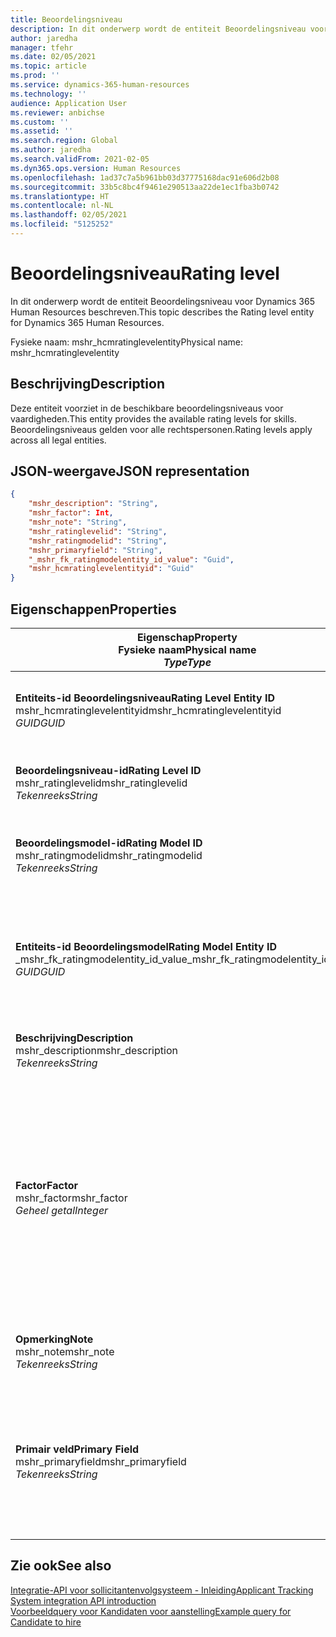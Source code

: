```yaml
---
title: Beoordelingsniveau
description: In dit onderwerp wordt de entiteit Beoordelingsniveau voor Dynamics 365 Human Resources beschreven.
author: jaredha
manager: tfehr
ms.date: 02/05/2021
ms.topic: article
ms.prod: ''
ms.service: dynamics-365-human-resources
ms.technology: ''
audience: Application User
ms.reviewer: anbichse
ms.custom: ''
ms.assetid: ''
ms.search.region: Global
ms.author: jaredha
ms.search.validFrom: 2021-02-05
ms.dyn365.ops.version: Human Resources
ms.openlocfilehash: 1ad37c7a5b961bb03d37775168dac91e606d2b08
ms.sourcegitcommit: 33b5c8bc4f9461e290513aa22de1ec1fba3b0742
ms.translationtype: HT
ms.contentlocale: nl-NL
ms.lasthandoff: 02/05/2021
ms.locfileid: "5125252"
---
```

# <a name="rating-level"></a><span data-ttu-id="e00cf-103">Beoordelingsniveau</span><span class="sxs-lookup"><span data-stu-id="e00cf-103">Rating level</span></span>

<span data-ttu-id="e00cf-104">In dit onderwerp wordt de entiteit Beoordelingsniveau voor Dynamics 365 Human Resources beschreven.</span><span class="sxs-lookup"><span data-stu-id="e00cf-104">This topic describes the Rating level entity for Dynamics 365 Human Resources.</span></span>

<span data-ttu-id="e00cf-105">Fysieke naam: mshr_hcmratinglevelentity</span><span class="sxs-lookup"><span data-stu-id="e00cf-105">Physical name: mshr_hcmratinglevelentity</span></span>

## <a name="description"></a><span data-ttu-id="e00cf-106">Beschrijving</span><span class="sxs-lookup"><span data-stu-id="e00cf-106">Description</span></span>

<span data-ttu-id="e00cf-107">Deze entiteit voorziet in de beschikbare beoordelingsniveaus voor vaardigheden.</span><span class="sxs-lookup"><span data-stu-id="e00cf-107">This entity provides the available rating levels for skills.</span></span> <span data-ttu-id="e00cf-108">Beoordelingsniveaus gelden voor alle rechtspersonen.</span><span class="sxs-lookup"><span data-stu-id="e00cf-108">Rating levels apply across all legal entities.</span></span>

## <a name="json-representation"></a><span data-ttu-id="e00cf-109">JSON-weergave</span><span class="sxs-lookup"><span data-stu-id="e00cf-109">JSON representation</span></span>

```json
{
    "mshr_description": "String",
    "mshr_factor": Int,
    "mshr_note": "String",
    "mshr_ratinglevelid": "String",
    "mshr_ratingmodelid": "String",
    "mshr_primaryfield": "String",
    "_mshr_fk_ratingmodelentity_id_value": "Guid",
    "mshr_hcmratinglevelentityid": "Guid"
}
```

## <a name="properties"></a><span data-ttu-id="e00cf-110">Eigenschappen</span><span class="sxs-lookup"><span data-stu-id="e00cf-110">Properties</span></span>

| <span data-ttu-id="e00cf-111">Eigenschap</span><span class="sxs-lookup"><span data-stu-id="e00cf-111">Property</span></span><br><span data-ttu-id="e00cf-112">**Fysieke naam**</span><span class="sxs-lookup"><span data-stu-id="e00cf-112">**Physical name**</span></span><br><span data-ttu-id="e00cf-113">**_Type_**</span><span class="sxs-lookup"><span data-stu-id="e00cf-113">**_Type_**</span></span> | <span data-ttu-id="e00cf-114">Gebruiken</span><span class="sxs-lookup"><span data-stu-id="e00cf-114">Use</span></span> | <span data-ttu-id="e00cf-115">Beschrijving</span><span class="sxs-lookup"><span data-stu-id="e00cf-115">Description</span></span> |
| --- | --- | --- |
| <span data-ttu-id="e00cf-116">**Entiteits-id Beoordelingsniveau**</span><span class="sxs-lookup"><span data-stu-id="e00cf-116">**Rating Level Entity ID**</span></span><br><span data-ttu-id="e00cf-117">mshr_hcmratinglevelentityid</span><span class="sxs-lookup"><span data-stu-id="e00cf-117">mshr_hcmratinglevelentityid</span></span><br><span data-ttu-id="e00cf-118">*GUID*</span><span class="sxs-lookup"><span data-stu-id="e00cf-118">*GUID*</span></span> | <span data-ttu-id="e00cf-119">Alleen-lezen</span><span class="sxs-lookup"><span data-stu-id="e00cf-119">Read-only</span></span><br><span data-ttu-id="e00cf-120">Vereist</span><span class="sxs-lookup"><span data-stu-id="e00cf-120">Required</span></span><br><span data-ttu-id="e00cf-121">Door systeem gegenereerd</span><span class="sxs-lookup"><span data-stu-id="e00cf-121">System-generated</span></span> | <span data-ttu-id="e00cf-122">De door het systeem gegenereerde unieke id voor het niveau.</span><span class="sxs-lookup"><span data-stu-id="e00cf-122">The system-generated unique identifier for the level.</span></span> |
| <span data-ttu-id="e00cf-123">**Beoordelingsniveau-id**</span><span class="sxs-lookup"><span data-stu-id="e00cf-123">**Rating Level ID**</span></span><br><span data-ttu-id="e00cf-124">mshr_ratinglevelid</span><span class="sxs-lookup"><span data-stu-id="e00cf-124">mshr_ratinglevelid</span></span><br><span data-ttu-id="e00cf-125">*Tekenreeks*</span><span class="sxs-lookup"><span data-stu-id="e00cf-125">*String*</span></span> | <span data-ttu-id="e00cf-126">Lezen/schrijven</span><span class="sxs-lookup"><span data-stu-id="e00cf-126">Read/write</span></span><br><span data-ttu-id="e00cf-127">Vereist</span><span class="sxs-lookup"><span data-stu-id="e00cf-127">Required</span></span> | <span data-ttu-id="e00cf-128">Door de gebruiker leesbare unieke id voor het niveau.</span><span class="sxs-lookup"><span data-stu-id="e00cf-128">User-readable unique identifier for the level.</span></span> |
| <span data-ttu-id="e00cf-129">**Beoordelingsmodel-id**</span><span class="sxs-lookup"><span data-stu-id="e00cf-129">**Rating Model ID**</span></span><br><span data-ttu-id="e00cf-130">mshr_ratingmodelid</span><span class="sxs-lookup"><span data-stu-id="e00cf-130">mshr_ratingmodelid</span></span><br><span data-ttu-id="e00cf-131">*Tekenreeks*</span><span class="sxs-lookup"><span data-stu-id="e00cf-131">*String*</span></span> | <span data-ttu-id="e00cf-132">Lezen/schrijven</span><span class="sxs-lookup"><span data-stu-id="e00cf-132">Read/write</span></span><br><span data-ttu-id="e00cf-133">Vereist</span><span class="sxs-lookup"><span data-stu-id="e00cf-133">Required</span></span> | <span data-ttu-id="e00cf-134">Het beoordelingsmodel waarbij het beoordelingsniveau hoort.</span><span class="sxs-lookup"><span data-stu-id="e00cf-134">The rating model to which the rating level belongs.</span></span> |
| <span data-ttu-id="e00cf-135">**Entiteits-id Beoordelingsmodel**</span><span class="sxs-lookup"><span data-stu-id="e00cf-135">**Rating Model Entity ID**</span></span><br><span data-ttu-id="e00cf-136">_mshr_fk_ratingmodelentity_id_value</span><span class="sxs-lookup"><span data-stu-id="e00cf-136">_mshr_fk_ratingmodelentity_id_value</span></span><br><span data-ttu-id="e00cf-137">*GUID*</span><span class="sxs-lookup"><span data-stu-id="e00cf-137">*GUID*</span></span> | <span data-ttu-id="e00cf-138">Alleen-lezen</span><span class="sxs-lookup"><span data-stu-id="e00cf-138">Read-only</span></span><br><span data-ttu-id="e00cf-139">Vereist</span><span class="sxs-lookup"><span data-stu-id="e00cf-139">Required</span></span><br><span data-ttu-id="e00cf-140">Refererende sleutel: mshr_hcmratingmodelentityid van mshr_hcmratingmodelentity</span><span class="sxs-lookup"><span data-stu-id="e00cf-140">Foreign key: mshr_hcmratingmodelentityid of mshr_hcmratingmodelentity</span></span> | <span data-ttu-id="e00cf-141">De door het systeem gegenereerde id voor het beoordelingsmodel waarbij het beoordelingsniveau hoort.</span><span class="sxs-lookup"><span data-stu-id="e00cf-141">The system-generated identifier for the rating model to which the rating level belongs.</span></span> |
| <span data-ttu-id="e00cf-142">**Beschrijving**</span><span class="sxs-lookup"><span data-stu-id="e00cf-142">**Description**</span></span><br><span data-ttu-id="e00cf-143">mshr_description</span><span class="sxs-lookup"><span data-stu-id="e00cf-143">mshr_description</span></span><br><span data-ttu-id="e00cf-144">*Tekenreeks*</span><span class="sxs-lookup"><span data-stu-id="e00cf-144">*String*</span></span> | <span data-ttu-id="e00cf-145">Lezen/schrijven</span><span class="sxs-lookup"><span data-stu-id="e00cf-145">Read/write</span></span><br><span data-ttu-id="e00cf-146">Vereist</span><span class="sxs-lookup"><span data-stu-id="e00cf-146">Required</span></span> | <span data-ttu-id="e00cf-147">De omschrijving van het beoordelingsniveau.</span><span class="sxs-lookup"><span data-stu-id="e00cf-147">The description of the rating level.</span></span> |
| <span data-ttu-id="e00cf-148">**Factor**</span><span class="sxs-lookup"><span data-stu-id="e00cf-148">**Factor**</span></span><br><span data-ttu-id="e00cf-149">mshr_factor</span><span class="sxs-lookup"><span data-stu-id="e00cf-149">mshr_factor</span></span><br><span data-ttu-id="e00cf-150">*Geheel getal*</span><span class="sxs-lookup"><span data-stu-id="e00cf-150">*Integer*</span></span> | <span data-ttu-id="e00cf-151">Lezen/schrijven</span><span class="sxs-lookup"><span data-stu-id="e00cf-151">Read/write</span></span><br><span data-ttu-id="e00cf-152">Vereist</span><span class="sxs-lookup"><span data-stu-id="e00cf-152">Required</span></span> | <span data-ttu-id="e00cf-153">De factor in voor het beoordelingsniveau.</span><span class="sxs-lookup"><span data-stu-id="e00cf-153">The factor for the rating level.</span></span> <span data-ttu-id="e00cf-154">Wanneer u items vergelijkt met een ander aantal beoordelingsniveaus, wordt deze factor gebruikt om de scores te standaardiseren.</span><span class="sxs-lookup"><span data-stu-id="e00cf-154">When you compare items with a different number of rating levels, the factor is used to normalize the scores.</span></span> <span data-ttu-id="e00cf-155">De waarde moet een geheel getal tussen 0 en 9 zijn.</span><span class="sxs-lookup"><span data-stu-id="e00cf-155">The value must be an integer between 0 and 9.</span></span> |
| <span data-ttu-id="e00cf-156">**Opmerking**</span><span class="sxs-lookup"><span data-stu-id="e00cf-156">**Note**</span></span><br><span data-ttu-id="e00cf-157">mshr_note</span><span class="sxs-lookup"><span data-stu-id="e00cf-157">mshr_note</span></span><br><span data-ttu-id="e00cf-158">*Tekenreeks*</span><span class="sxs-lookup"><span data-stu-id="e00cf-158">*String*</span></span> | <span data-ttu-id="e00cf-159">Lezen/schrijven</span><span class="sxs-lookup"><span data-stu-id="e00cf-159">Read/write</span></span><br><span data-ttu-id="e00cf-160">Optioneel</span><span class="sxs-lookup"><span data-stu-id="e00cf-160">Optional</span></span> | <span data-ttu-id="e00cf-161">Eventuele notities die zijn gekoppeld aan het beoordelingsniveau.</span><span class="sxs-lookup"><span data-stu-id="e00cf-161">Any notes associated with the rating level.</span></span> |
| <span data-ttu-id="e00cf-162">**Primair veld**</span><span class="sxs-lookup"><span data-stu-id="e00cf-162">**Primary Field**</span></span><br><span data-ttu-id="e00cf-163">mshr_primaryfield</span><span class="sxs-lookup"><span data-stu-id="e00cf-163">mshr_primaryfield</span></span><br><span data-ttu-id="e00cf-164">*Tekenreeks*</span><span class="sxs-lookup"><span data-stu-id="e00cf-164">*String*</span></span> | <span data-ttu-id="e00cf-165">Alleen-lezen</span><span class="sxs-lookup"><span data-stu-id="e00cf-165">Read-only</span></span><br><span data-ttu-id="e00cf-166">Vereist</span><span class="sxs-lookup"><span data-stu-id="e00cf-166">Required</span></span> | <span data-ttu-id="e00cf-167">Het veld dat moet worden gebruikt als id van de entiteitsrecord.</span><span class="sxs-lookup"><span data-stu-id="e00cf-167">Field to be used as an identifier of the entity record.</span></span> <span data-ttu-id="e00cf-168">Combinatie van beoordelingsniveau-id en beoordelingsmodel-id.</span><span class="sxs-lookup"><span data-stu-id="e00cf-168">Combination of rating level ID and rating model ID.</span></span> |

## <a name="see-also"></a><span data-ttu-id="e00cf-169">Zie ook</span><span class="sxs-lookup"><span data-stu-id="e00cf-169">See also</span></span>

[<span data-ttu-id="e00cf-170">Integratie-API voor sollicitantenvolgsysteem - Inleiding</span><span class="sxs-lookup"><span data-stu-id="e00cf-170">Applicant Tracking System integration API introduction</span></span>](hr-admin-integration-ats-api-introduction.md)<br>
[<span data-ttu-id="e00cf-171">Voorbeeldquery voor Kandidaten voor aanstelling</span><span class="sxs-lookup"><span data-stu-id="e00cf-171">Example query for Candidate to hire</span></span>](hr-admin-integration-ats-api-candidate-to-hire-example-query.md)

